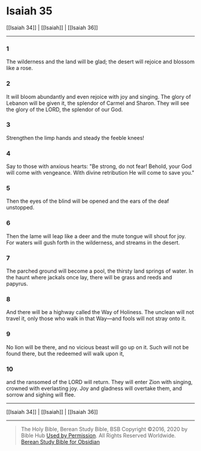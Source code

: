# Isaiah 35

[[Isaiah 34]] | [[Isaiah]] | [[Isaiah 36]]

---

### 1
The wilderness and the land will be glad; the desert will rejoice and blossom like a rose.

### 2
It will bloom abundantly and even rejoice with joy and singing. The glory of Lebanon will be given it, the splendor of Carmel and Sharon. They will see the glory of the LORD, the splendor of our God.

### 3
Strengthen the limp hands and steady the feeble knees!

### 4
Say to those with anxious hearts: "Be strong, do not fear! Behold, your God will come with vengeance. With divine retribution He will come to save you."

### 5
Then the eyes of the blind will be opened and the ears of the deaf unstopped.

### 6
Then the lame will leap like a deer and the mute tongue will shout for joy. For waters will gush forth in the wilderness, and streams in the desert.

### 7
The parched ground will become a pool, the thirsty land springs of water. In the haunt where jackals once lay, there will be grass and reeds and papyrus.

### 8
And there will be a highway called the Way of Holiness. The unclean will not travel it, only those who walk in that Way—and fools will not stray onto it.

### 9
No lion will be there, and no vicious beast will go up on it. Such will not be found there, but the redeemed will walk upon it,

### 10
and the ransomed of the LORD will return. They will enter Zion with singing, crowned with everlasting joy. Joy and gladness will overtake them, and sorrow and sighing will flee.

---

[[Isaiah 34]] | [[Isaiah]] | [[Isaiah 36]]

---

> The Holy Bible, Berean Study Bible, BSB
> Copyright &copy;2016, 2020 by Bible Hub
> [Used by Permission](https://berean.bible/terms.htm). All Rights Reserved Worldwide.
> [Berean Study Bible for Obsidian](https://github.com/gapmiss/berean-study-bible-for-obsidian)</small>


